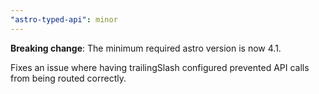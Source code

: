 ```yaml
---
"astro-typed-api": minor
---
```


**Breaking change**: The minimum required astro version is now 4.1.

Fixes an issue where having trailingSlash configured prevented API calls from being routed correctly.
